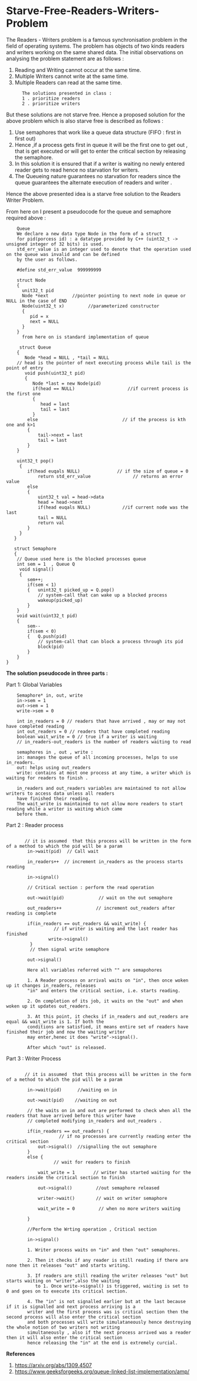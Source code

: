 # Starve-Free-Readers-Writers-Problem

 The Readers - Writers problem is a famous synchronisation problem in the field of operating systems.
 The problem has objects of two kinds readers and writers working on the same shared data.
 The initial observations on analysing the problem statement are as follows :
 1. Reading and Writing cannot occur at the same time.
 2. Multiple Writers cannot write at the same time.
 3. Multiple Readers can read at the same time.
 
```
      The solutions presented in class :
      1 . prioritize readers
      2 . prioritize writers
```

 But these solutions are not starve free.
 Hence a proposed solution for the above problem which is also starve free is described as follows :
 1. Use semaphores that work like a queue data structure (FIFO : first in first out)
 2. Hence ,if a process gets first in queue it will be the first one to get out , that is get executed or will get 
 to enter the critical section by releasing the semaphore.
 3. In this solution it is ensured that if a writer is waiting no newly entered reader gets to read hence no 
 starvation for writers.
 4. The Queueing nature guarantees no starvation for readers since the queue guarantees the alternate execution of readers
 and writer .

Hence the above presented idea is a starve free solution to the Readers Writer Problem.

From here on I present a pseudocode for the queue and semaphore required above :

```
    Queue
    We declare a new data type Node in the form of a struct
    for pid(porcess id) : a datatype provided by C++ (uint32_t -> unsigned integer of 32 bits) is used.
    std_err_value is an integer used to denote that the operation used on the queue was invalid and can be defined
    by the user as follows.

    #define std_err_value  999999999
    
    struct Node
    { 
      unit32_t pid         
      Node *next         //pointer pointing to next node in queue or NULL in the case of END
      Node(uint32_t x)         //parameterized constructor 
      { 
         pid = x
         next = NULL
      }
    }
      from here on is standard implementation of queue 

     struct Queue
    {
       Node *head = NULL , *tail = NULL      
    // head is the pointer of next executing process while tail is the point of entry
       void push(uint32_t pid)
       {
          Node *last = new Node(pid)
          if(head == NULL)                    //if current process is the first one 
          {
             head = last
             tail = last
          }     
        else                                // if the process is kth one and k>1
        {
            tail->next = last
            tail = last
        }
    }
    
    uint32_t pop()
     {
        if(head euqals NULL)              // if the size of queue = 0
            return std_err_value                // returns an error value 
        else
        { 
            uint32_t val = head->data
            head = head->next
            if(head euqals NULL)            //if current node was the last
            tail = NULL
            return val
        }
     } 
   }
   
   struct Semaphore
   {
    // Queue used here is the blocked processes queue 
    int sem = 1  , Queue Q
     void signal()
     { 
        sem++;
        if(sem < 1)
        {   unint32_t picked_up = Q.pop()
            // system-call that can wake up a blocked process
            wakeup(picked_up)
        }
    }
    void wait(uint32_t pid)
    {   
        sem--
        if(sem < 0)
        {   Q.push(pid)
            // system-call that can block a process through its pid 
            block(pid)
        }
    }
}

```

 
**The solution pseudocode in three parts :**
 

 
 Part 1: Global Variables
```
    Semaphore* in, out, write 
    in->sem = 1
    out->sem = 1 
    write->sem = 0 

    int in_readers = 0 // readers that have arrived , may or may not have completed reading
    int out_readers = 0 // readers that have completed reading 
    boolean wait_write = 0 // true if a writer is waiting 
    // in_readers-out_readers is the number of readers waiting to read 

    semaphores in , out , write :
    in: manages the queue of all incoming processes, helps to use in_readers.
    out: helps using out_readers
    write: contains at most one process at any time, a writer which is waiting for readers to finish .
         
    in_readers and out_readers variables are maintained to not allow writers to access data unless all readers
    have finished their reading.
    The wait_write is maintained to not allow more readers to start reading while a writer is waiting which came
    before them.

 ```

Part 2 : Reader process
```

       // it is assumed  that this process will be written in the form of a method to which the pid will be a param
        in->wait(pid)  // Call wait 
        
        in_readers++  // increment in_readers as the process starts reading
        
        in->signal()         
        
        // Critical section : perform the read operation
                     
        out->wait(pid)             // wait on the out semaphore 
        
        out_readers++             // increment out_readers after reading is complete
        
        if(in_readers == out_readers && wait_write) {  
                  // if writer is waiting and the last reader has finished
                write->signal()                   
         }                   
         // then signal write semaphore
        
        out->signal() 

        Here all variables referred with "" are semapohores 
        
        1. A Reader process on arrival waits on "in", then once woken up it changes in_readers, releases 
        "in" and enters the critical section, i.e. starts reading.
        
        2. On completion of its job, it waits on the "out" and when woken up it updates out_readers.
        
        3. At this point, it checks if in_readers and out_readers are equal && wait_write is 1. If both the 
        conditions are satisfied, it means entire set of readers have finished their job and now the waiting writer 
        may enter,henec it does "write"->signal().
        
        After which "out" is released.

```
Part 3 : Writer Process
```

       // it is assumed  that this process will be written in the form of a method to which the pid will be a param
        
        in->wait(pid)      //waiting on in
        
        out->wait(pid)    //waiting on out
        
        // the waits on in and out are performed to check when all the readers that have arrived before this writer have
        // completed modifying in_readers and out_readers .
        
        if(in_readers == out_readers) {   
                    // if no processes are currently reading enter the critical section
            out->signal()  //signalling the out semaphore
        } 
        else {         
                  // wait for readers to finish
                  
            wait_write = 1       // writer has started waiting for the readers inside the critical section to finish
            
            out->signal()         //out semaphore released
            
            writer->wait()        // wait on writer semaphore
            
            wait_write = 0         // when no more writers waiting
        
        }
        
        //Perform the Wrting operation , Critical section
        
        in->signal()
        
        1. Writer process waits on "in" and then "out" semaphores.
        
        2. Then it checks if any reader is still reading if there are none then it releases "out" and starts writing.
        
        3. If readers are still reading the writer releases "out" but starts waiting on "writer",also the waiting
           to 1. Once write->signal() is triggered, waiting is set to 0 and goes on to execute its critical section.
           
        4. The "in" is not signalled earlier but at the last because if it is signalled and next process arriving is a
        writer and the first process was is critical section then the second process will also enter the critical section
        and both processes will write simulataneously hence destroying the whole notion of two writers not writing
        simultaneously , also if the next process arrived was a reader then it will also enter the critical section 
        hence releasing the "in" at the end is extremely curcial.
```

**References**
1. https://arxiv.org/abs/1309.4507
2. https://www.geeksforgeeks.org/queue-linked-list-implementation/amp/
